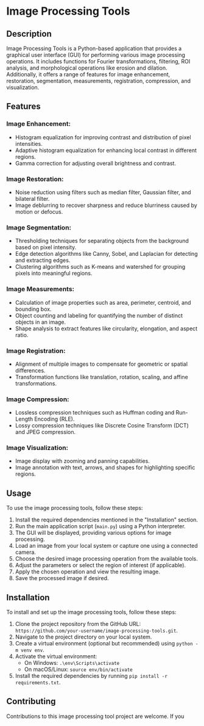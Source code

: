 # Image Processing Tools

## Description
Image Processing Tools is a Python-based application that provides a graphical user interface (GUI) for performing various image processing operations. It includes functions for Fourier transformations, filtering, ROI analysis, and morphological operations like erosion and dilation. Additionally, it offers a range of features for image enhancement, restoration, segmentation, measurements, registration, compression, and visualization.

## Features

### Image Enhancement:
- Histogram equalization for improving contrast and distribution of pixel intensities.
- Adaptive histogram equalization for enhancing local contrast in different regions.
- Gamma correction for adjusting overall brightness and contrast.

### Image Restoration:
- Noise reduction using filters such as median filter, Gaussian filter, and bilateral filter.
- Image deblurring to recover sharpness and reduce blurriness caused by motion or defocus.

### Image Segmentation:
- Thresholding techniques for separating objects from the background based on pixel intensity.
- Edge detection algorithms like Canny, Sobel, and Laplacian for detecting and extracting edges.
- Clustering algorithms such as K-means and watershed for grouping pixels into meaningful regions.

### Image Measurements:
- Calculation of image properties such as area, perimeter, centroid, and bounding box.
- Object counting and labeling for quantifying the number of distinct objects in an image.
- Shape analysis to extract features like circularity, elongation, and aspect ratio.

### Image Registration:
- Alignment of multiple images to compensate for geometric or spatial differences.
- Transformation functions like translation, rotation, scaling, and affine transformations.

### Image Compression:
- Lossless compression techniques such as Huffman coding and Run-Length Encoding (RLE).
- Lossy compression techniques like Discrete Cosine Transform (DCT) and JPEG compression.

### Image Visualization:
- Image display with zooming and panning capabilities.
- Image annotation with text, arrows, and shapes for highlighting specific regions.

## Usage
To use the image processing tools, follow these steps:

1. Install the required dependencies mentioned in the "Installation" section.
2. Run the main application script (`main.py`) using a Python interpreter.
3. The GUI will be displayed, providing various options for image processing.
4. Load an image from your local system or capture one using a connected camera.
5. Choose the desired image processing operation from the available tools.
6. Adjust the parameters or select the region of interest (if applicable).
7. Apply the chosen operation and view the resulting image.
8. Save the processed image if desired.

## Installation
To install and set up the image processing tools, follow these steps:

1. Clone the project repository from the GitHub URL: `https://github.com/your-username/image-processing-tools.git`.
2. Navigate to the project directory on your local system.
3. Create a virtual environment (optional but recommended) using `python -m venv env`.
4. Activate the virtual environment:
   - On Windows: `.\env\Scripts\activate`
   - On macOS/Linux: `source env/bin/activate`
5. Install the required dependencies by running `pip install -r requirements.txt`.

## Contributing
Contributions to this image processing tool project are welcome. If you
